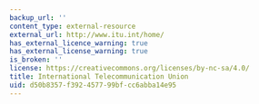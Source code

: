 ```yaml
---
backup_url: ''
content_type: external-resource
external_url: http://www.itu.int/home/
has_external_licence_warning: true
has_external_license_warning: true
is_broken: ''
license: https://creativecommons.org/licenses/by-nc-sa/4.0/
title: International Telecommunication Union
uid: d50b8357-f392-4577-99bf-cc6abba14e95
---
```

